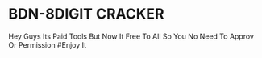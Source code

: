 # BDN-8DIGIT CRACKER
Hey Guys Its Paid Tools But Now It Free To All
So You No Need To Approv Or Permission
#Enjoy It
